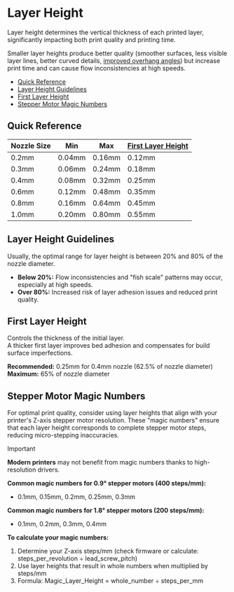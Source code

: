 # Layer Height

Layer height determines the vertical thickness of each printed layer, significantly impacting both print quality and printing time.

Smaller layer heights produce better quality (smoother surfaces, less visible layer lines, better curved details, [improved overhang angles](quality_settings_overhangs)) but increase print time and can cause flow inconsistencies at high speeds.

- [Quick Reference](#quick-reference)
- [Layer Height Guidelines](#layer-height-guidelines)
- [First Layer Height](#first-layer-height)
- [Stepper Motor Magic Numbers](#stepper-motor-magic-numbers)

## Quick Reference

| Nozzle Size | Min    | Max    | [First Layer Height](#first-layer-height) |
|-------------|--------|--------|-------------------------------------------|
| 0.2mm       | 0.04mm | 0.16mm | 0.12mm                                    |
| 0.3mm       | 0.06mm | 0.24mm | 0.18mm                                    |
| 0.4mm       | 0.08mm | 0.32mm | 0.25mm                                    |
| 0.6mm       | 0.12mm | 0.48mm | 0.35mm                                    |
| 0.8mm       | 0.16mm | 0.64mm | 0.45mm                                    |
| 1.0mm       | 0.20mm | 0.80mm | 0.55mm                                    |

## Layer Height Guidelines

Usually, the optimal range for layer height is between 20% and 80% of the nozzle diameter.

- **Below 20%:** Flow inconsistencies and "fish scale" patterns may occur, especially at high speeds.
- **Over 80%:** Increased risk of layer adhesion issues and reduced print quality.

## First Layer Height

Controls the thickness of the initial layer.  
A thicker first layer improves bed adhesion and compensates for build surface imperfections.

**Recommended:** 0.25mm for 0.4mm nozzle (62.5% of nozzle diameter)  
**Maximum:** 65% of nozzle diameter

## Stepper Motor Magic Numbers

For optimal print quality, consider using layer heights that align with your printer's Z-axis stepper motor resolution. These "magic numbers" ensure that each layer height corresponds to complete stepper motor steps, reducing micro-stepping inaccuracies.

> [!IMPORTANT]
> **Modern printers** may not benefit from magic numbers thanks to high-resolution drivers.

**Common magic numbers for 0.9° stepper motors (400 steps/mm):**

- 0.1mm, 0.15mm, 0.2mm, 0.25mm, 0.3mm

**Common magic numbers for 1.8° stepper motors (200 steps/mm):**

- 0.1mm, 0.2mm, 0.3mm, 0.4mm

**To calculate your magic numbers:**

1. Determine your Z-axis steps/mm (check firmware or calculate: steps_per_revolution ÷ lead_screw_pitch)
2. Use layer heights that result in whole numbers when multiplied by steps/mm
3. Formula: Magic_Layer_Height = whole_number ÷ steps_per_mm

